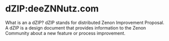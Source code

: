# dZIP:deeZNNutz.com

What is an a dZIP?
dZIP stands for distributed Zenon Improvement Proposal. A dZIP is a design document that provides information to the Zenon Community about a new feature or process improvement.
